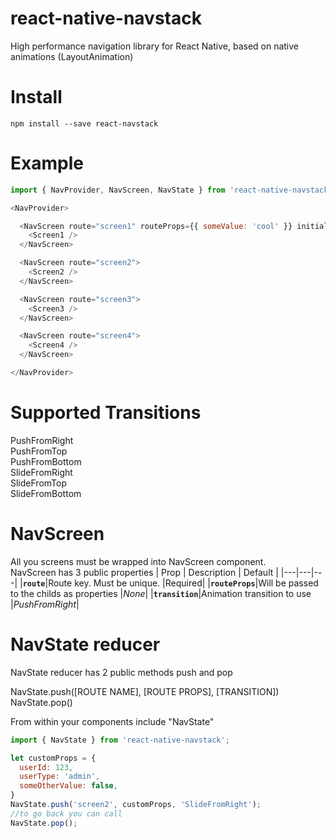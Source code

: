 # react-native-navstack
High performance navigation library for React Native, based on native animations (LayoutAnimation)

# Install
```shell
npm install --save react-navstack
```

# Example
```js
import { NavProvider, NavScreen, NavState } from 'react-native-navstack';

<NavProvider>

  <NavScreen route="screen1" routeProps={{ someValue: 'cool' }} initial={true}>
    <Screen1 />
  </NavScreen>

  <NavScreen route="screen2">
    <Screen2 />
  </NavScreen>

  <NavScreen route="screen3">
    <Screen3 />
  </NavScreen>

  <NavScreen route="screen4">
    <Screen4 />
  </NavScreen>

</NavProvider>
```
# Supported Transitions
PushFromRight  
PushFromTop  
PushFromBottom  
SlideFromRight  
SlideFromTop  
SlideFromBottom  

# NavScreen
All you screens must be wrapped into NavScreen component.  
NavScreen has 3 public properties
| Prop | Description | Default |
|---|---|---|
|**`route`**|Route key. Must be unique.  |Required|
|**`routeProps`**|Will be passed to the childs as properties |*None*|
|**`transition`**|Animation transition to use |*PushFromRight*|


# NavState reducer
NavState reducer has 2 public methods push and pop  
  
NavState.push([ROUTE NAME], [ROUTE PROPS], [TRANSITION])  
NavState.pop()  
  
From within your components include "NavState"
```js
import { NavState } from 'react-native-navstack';

let customProps = {
  userId: 123,
  userType: 'admin',
  someOtherValue: false,
}
NavState.push('screen2', customProps, 'SlideFromRight');
//to go back you can call
NavState.pop();
```